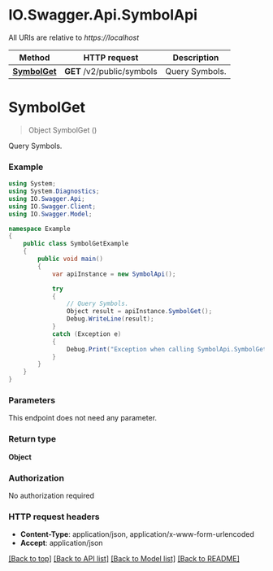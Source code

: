 # IO.Swagger.Api.SymbolApi

All URIs are relative to *https://localhost*

Method | HTTP request | Description
------------- | ------------- | -------------
[**SymbolGet**](SymbolApi.md#symbolget) | **GET** /v2/public/symbols | Query Symbols.


<a name="symbolget"></a>
# **SymbolGet**
> Object SymbolGet ()

Query Symbols.

### Example
```csharp
using System;
using System.Diagnostics;
using IO.Swagger.Api;
using IO.Swagger.Client;
using IO.Swagger.Model;

namespace Example
{
    public class SymbolGetExample
    {
        public void main()
        {
            var apiInstance = new SymbolApi();

            try
            {
                // Query Symbols.
                Object result = apiInstance.SymbolGet();
                Debug.WriteLine(result);
            }
            catch (Exception e)
            {
                Debug.Print("Exception when calling SymbolApi.SymbolGet: " + e.Message );
            }
        }
    }
}
```

### Parameters
This endpoint does not need any parameter.

### Return type

**Object**

### Authorization

No authorization required

### HTTP request headers

 - **Content-Type**: application/json, application/x-www-form-urlencoded
 - **Accept**: application/json

[[Back to top]](#) [[Back to API list]](../README.md#documentation-for-api-endpoints) [[Back to Model list]](../README.md#documentation-for-models) [[Back to README]](../README.md)

